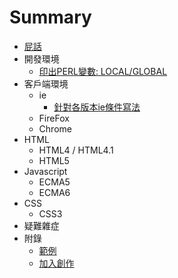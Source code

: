 # Summary

* [屁話](README.md)
* 開發環境
    * [印出PERL變數: LOCAL/GLOBAL](01-SERVER/print_GLOBAL_and_LOCAL.md)
* 客戶端環境
    * ie
        * [針對各版本ie條件寫法](02-CLIENT/IE/ie-hack.md)
    * FireFox
    * Chrome
* HTML
    * HTML4 / HTML4.1
    * HTML5
* Javascript
    * ECMA5
    * ECMA6
* CSS
    * CSS3
* 疑難雜症
* 附錄
    * [範例](Example.md)
    * [加入創作](JoinUs.md)
